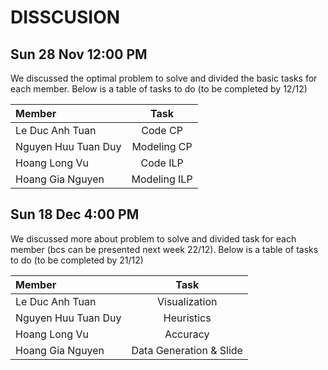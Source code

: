 # DISSCUSION
## Sun 28 Nov 12:00 PM
We discussed the optimal problem to solve and divided the basic tasks for each member. Below is a table of tasks to do (to be completed by 12/12)

| Member                       | Task                                                             |
| :----                        | :----:                                                           |
| Le Duc Anh Tuan              | Code CP                                                          |
| Nguyen Huu Tuan Duy          | Modeling CP                                                      |
| Hoang Long Vu                | Code ILP                                                         |
| Hoang Gia Nguyen             | Modeling ILP                                                     |


## Sun 18 Dec 4:00 PM
We discussed more about problem to solve and divided task for each member (bcs can be presented next week 22/12). Below is a table of tasks to do (to be completed by 21/12)

| Member                       | Task                                                             |
| :----                        | :----:                                                           |
| Le Duc Anh Tuan              | Visualization                                                    |
| Nguyen Huu Tuan Duy          | Heuristics                                                       |
| Hoang Long Vu                | Accuracy                                                         |
| Hoang Gia Nguyen             | Data Generation & Slide                                          |
